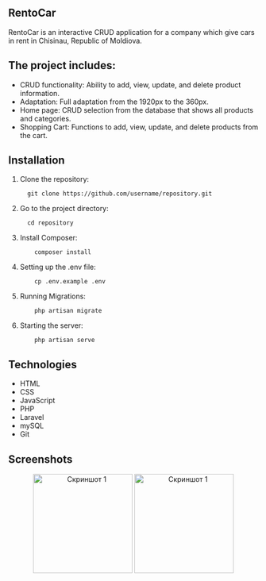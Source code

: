 ## RentoCar

RentoCar is an interactive CRUD application for a company which give cars in rent in Chisinau, Republic of Moldiova.


## The project includes:

- CRUD functionality: Ability to add, view, update, and delete product information.
- Adaptation: Full adaptation from the 1920px to the 360px.
- Home page: CRUD selection from the database that shows all products and categories.
- Shopping Cart: Functions to add, view, update, and delete products from the cart.


## Installation

1. Clone the repository:
    ```
      git clone https://github.com/username/repository.git
    ```
2. Go to the project directory:
    ```
      cd repository
    ```
3. Install Composer:
    ```
        composer install
    ```
3. Setting up the .env file:
    ```
        cp .env.example .env
    ```
3. Running Migrations:
    ```
        php artisan migrate
    ```
3. Starting the server:
    ```
        php artisan serve
    ```
    

## Technologies

- HTML
- CSS
- JavaScript
- PHP
- Laravel
- mySQL
- Git


## Screenshots
<p align="center">
    <img src="resources/readme_images/readme1.png" alt="Скриншот 1" width="200"/>
    <img src="resources/readme_images/readme2.png" alt="Скриншот 1" width="200"/>
</p>
